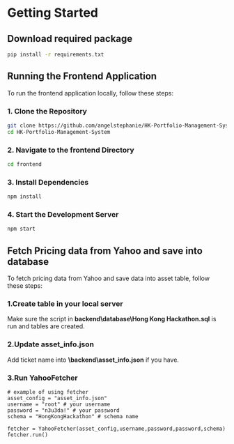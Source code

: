 # Getting Started

## Download required package
```bash
pip install -r requirements.txt
```

## Running the Frontend Application

To run the frontend application locally, follow these steps:

### 1. Clone the Repository

```bash
git clone https://github.com/angelstephanie/HK-Portfolio-Management-System.git
cd HK-Portfolio-Management-System
```

### 2. Navigate to the frontend Directory
```bash
cd frontend
```

### 3. Install Dependencies
```bash
npm install
```

### 4. Start the Development Server
```bash
npm start
```

## Fetch Pricing data from Yahoo and save into database
To fetch pricing data from Yahoo and save data into asset table, follow these steps:

### 1.Create table in your local server
Make sure the script in **backend\database\Hong Kong Hackathon.sql** is run and tables are created.

### 2.Update asset_info.json
Add ticket name into **\backend\asset_info.json** if you have.

### 3.Run YahooFetcher
```python3
# example of using fetcher
asset_config = "asset_info.json"
username = "root" # your username
password = "n3u3da!" # your password
schema = "HongKongHackathon" # schema name
    
fetcher = YahooFetcher(asset_config,username,password,password,schema)
fetcher.run()
```

